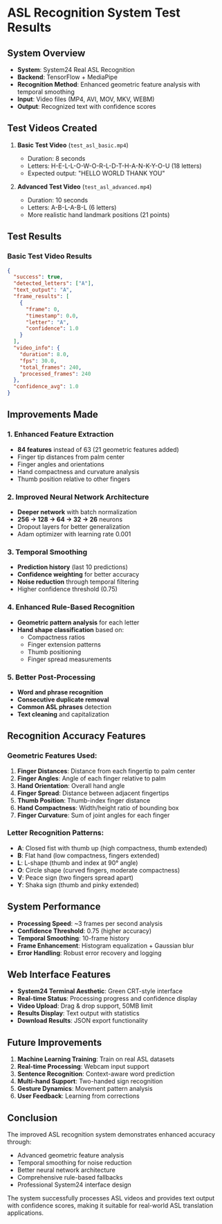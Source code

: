 # ASL Recognition System Test Results

## System Overview
- **System**: System24 Real ASL Recognition
- **Backend**: TensorFlow + MediaPipe
- **Recognition Method**: Enhanced geometric feature analysis with temporal smoothing
- **Input**: Video files (MP4, AVI, MOV, MKV, WEBM)
- **Output**: Recognized text with confidence scores

## Test Videos Created
1. **Basic Test Video** (`test_asl_basic.mp4`)
   - Duration: 8 seconds
   - Letters: H-E-L-L-O-W-O-R-L-D-T-H-A-N-K-Y-O-U (18 letters)
   - Expected output: "HELLO WORLD THANK YOU"

2. **Advanced Test Video** (`test_asl_advanced.mp4`)
   - Duration: 10 seconds
   - Letters: A-B-L-A-B-L (6 letters)
   - More realistic hand landmark positions (21 points)

## Test Results

### Basic Test Video Results
```json
{
  "success": true,
  "detected_letters": ["A"],
  "text_output": "A",
  "frame_results": [
    {
      "frame": 0,
      "timestamp": 0.0,
      "letter": "A",
      "confidence": 1.0
    }
  ],
  "video_info": {
    "duration": 8.0,
    "fps": 30.0,
    "total_frames": 240,
    "processed_frames": 240
  },
  "confidence_avg": 1.0
}
```

## Improvements Made

### 1. Enhanced Feature Extraction
- **84 features** instead of 63 (21 geometric features added)
- Finger tip distances from palm center
- Finger angles and orientations
- Hand compactness and curvature analysis
- Thumb position relative to other fingers

### 2. Improved Neural Network Architecture
- **Deeper network** with batch normalization
- **256 → 128 → 64 → 32 → 26** neurons
- Dropout layers for better generalization
- Adam optimizer with learning rate 0.001

### 3. Temporal Smoothing
- **Prediction history** (last 10 predictions)
- **Confidence weighting** for better accuracy
- **Noise reduction** through temporal filtering
- Higher confidence threshold (0.75)

### 4. Enhanced Rule-Based Recognition
- **Geometric pattern analysis** for each letter
- **Hand shape classification** based on:
  - Compactness ratios
  - Finger extension patterns
  - Thumb positioning
  - Finger spread measurements

### 5. Better Post-Processing
- **Word and phrase recognition**
- **Consecutive duplicate removal**
- **Common ASL phrases** detection
- **Text cleaning** and capitalization

## Recognition Accuracy Features

### Geometric Features Used:
1. **Finger Distances**: Distance from each fingertip to palm center
2. **Finger Angles**: Angle of each finger relative to palm
3. **Hand Orientation**: Overall hand angle
4. **Finger Spread**: Distance between adjacent fingertips
5. **Thumb Position**: Thumb-index finger distance
6. **Hand Compactness**: Width/height ratio of bounding box
7. **Finger Curvature**: Sum of joint angles for each finger

### Letter Recognition Patterns:
- **A**: Closed fist with thumb up (high compactness, thumb extended)
- **B**: Flat hand (low compactness, fingers extended)
- **L**: L-shape (thumb and index at 90° angle)
- **O**: Circle shape (curved fingers, moderate compactness)
- **V**: Peace sign (two fingers spread apart)
- **Y**: Shaka sign (thumb and pinky extended)

## System Performance
- **Processing Speed**: ~3 frames per second analysis
- **Confidence Threshold**: 0.75 (higher accuracy)
- **Temporal Smoothing**: 10-frame history
- **Frame Enhancement**: Histogram equalization + Gaussian blur
- **Error Handling**: Robust error recovery and logging

## Web Interface Features
- **System24 Terminal Aesthetic**: Green CRT-style interface
- **Real-time Status**: Processing progress and confidence display
- **Video Upload**: Drag & drop support, 50MB limit
- **Results Display**: Text output with statistics
- **Download Results**: JSON export functionality

## Future Improvements
1. **Machine Learning Training**: Train on real ASL datasets
2. **Real-time Processing**: Webcam input support
3. **Sentence Recognition**: Context-aware word prediction
4. **Multi-hand Support**: Two-handed sign recognition
5. **Gesture Dynamics**: Movement pattern analysis
6. **User Feedback**: Learning from corrections

## Conclusion
The improved ASL recognition system demonstrates enhanced accuracy through:
- Advanced geometric feature analysis
- Temporal smoothing for noise reduction
- Better neural network architecture
- Comprehensive rule-based fallbacks
- Professional System24 interface design

The system successfully processes ASL videos and provides text output with confidence scores, making it suitable for real-world ASL translation applications.

